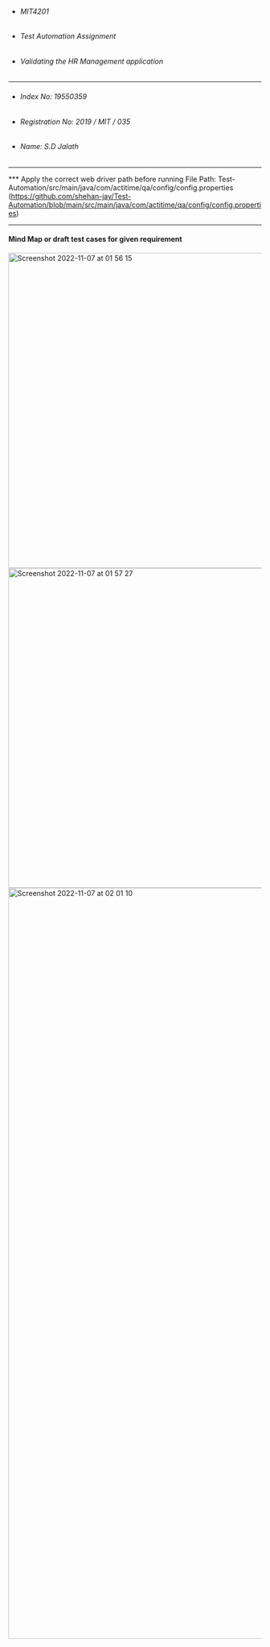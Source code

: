 - ###### MIT4201

- ###### Test Automation Assignment

- ###### Validating the HR Management application



-------------------------------------------------------------



- ###### Index No: 19550359

- ###### Registration No: 2019 / MIT / 035

- ###### Name: S.D Jalath



-------------------------------------------------------------

*** Apply the correct web driver path before running
File Path: Test-Automation/src/main/java/com/actitime/qa/config/config.properties
(https://github.com/shehan-jay/Test-Automation/blob/main/src/main/java/com/actitime/qa/config/config.properties)

-------------------------------------------------------------
#### Mind Map or draft test cases for given requirement

<img width="626" alt="Screenshot 2022-11-07 at 01 56 15" src="https://user-images.githubusercontent.com/42063291/200193538-a8b1e471-b11f-4311-a586-851fb5d577af.png">



<img width="635" alt="Screenshot 2022-11-07 at 01 57 27" src="https://user-images.githubusercontent.com/42063291/200193551-8f0936a4-9ec5-4cd3-86df-40cb5f1e1f98.png">


<img width="1491" alt="Screenshot 2022-11-07 at 02 01 10" src="https://user-images.githubusercontent.com/42063291/200193617-a30246a0-62cd-4246-b83f-7186ca8f19a5.png">




